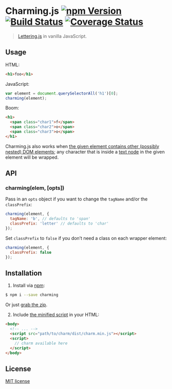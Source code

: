 # Charming.js [![npm Version](http://img.shields.io/npm/v/charming.svg?style=flat)](https://www.npmjs.org/package/charming) [![Build Status](https://img.shields.io/travis/yuanqing/charming.svg?style=flat)](https://travis-ci.org/yuanqing/charming) [![Coverage Status](https://img.shields.io/coveralls/yuanqing/charming.svg?style=flat)](https://coveralls.io/r/yuanqing/charming)

> [Lettering.js](https://github.com/davatron5000/Lettering.js) in vanilla JavaScript.

## Usage

HTML:

```html
<h1>foo</h1>
```

JavaScript:

```js
var element = document.querySelectorAll('h1')[0];
charming(element);
```

Boom:

```html
<h1>
  <span class="char1">f</span>
  <span class="char2">o</span>
  <span class="char3">o</span>
</h1>
```

Charming.js also works when [the given element contains other (possibly nested) DOM elements](https://github.com/yuanqing/charming/blob/master/test/spec/charm.spec.js); any character that is inside a [text node](https://developer.mozilla.org/en-US/docs/Web/API/Text) in the given element will be wrapped.

## API

### charming(elem, [opts])

Pass in an `opts` object if you want to change the `tagName` and/or the `classPrefix`:

```js
charming(element, {
  tagName: 'b', // defaults to 'span'
  classPrefix: 'letter' // defaults to 'char'
});
```

Set `classPrefix` to `false` if you don&rsquo;t need a class on each wrapper element:

```js
charming(element, {
  classPrefix: false
});
```

## Installation

1. Install via [npm](https://www.npmjs.org/package/charming):

  ```bash
  $ npm i --save charming
  ```

  Or just [grab the zip](https://github.com/yuanqing/charming/archive/master.zip).

2. Include [the minified script](https://github.com/yuanqing/charming/blob/master/dist/charm.min.js) in your HTML:

  ```html
  <body>
    <!-- ... -->
    <script src="path/to/charm/dist/charm.min.js"></script>
    <script>
      // charm available here
    </script>
  </body>
  ```

## License

[MIT license](https://github.com/yuanqing/charming/blob/master/LICENSE)
